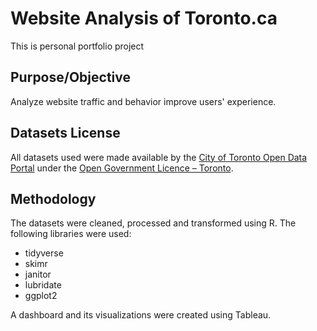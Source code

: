 # Website Analysis of Toronto.ca
This is personal portfolio project

## Purpose/Objective
Analyze website traffic and behavior improve users' experience.

## Datasets License

All datasets used were made available by the [City of Toronto Open Data Portal](https://open.toronto.ca/about/) under the [Open Government Licence – Toronto](https://open.toronto.ca/open-data-license/).

## Methodology

The datasets were cleaned, processed and transformed using R. The following libraries were used:
* tidyverse
* skimr
* janitor
* lubridate
* ggplot2

A dashboard and its visualizations were created using Tableau. 
